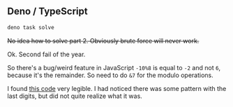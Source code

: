## Deno / TypeScript

```sh
deno task solve
```

~~No idea how to solve part 2. Obviously brute force will never work.~~

Ok. Second fail of the year.

So there's a bug/weird feature in JavaScript  `-10%8` is equal to `-2` and not `6`, because it's the remainder. So need to do `&7` for the modulo operations.

I found [this code](https://aoc.csokavar.hu/2024/17/) very legible. I had noticed there was some pattern with the last digits, but did not quite realize what it was.


